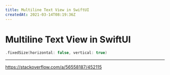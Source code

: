 ```yaml
---
title: Multiline Text View in SwiftUI
createdAt: 2021-03-14T08:19:36Z
---
```


# Multiline Text View in SwiftUI

```swift
.fixedSize(horizontal: false, vertical: true)
```

---

https://stackoverflow.com/a/56558187/452115